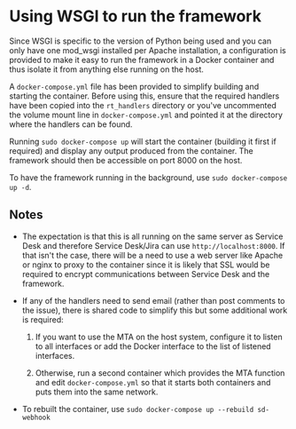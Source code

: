 # Using WSGI to run the framework

Since WSGI is specific to the version of Python being used and you can only have one mod_wsgi installed per Apache installation, a configuration is provided to make it easy to run the framework in a Docker container and thus isolate it from anything else running on the host.

A `docker-compose.yml` file has been provided to simplify building and starting the container. Before using this, ensure that the required handlers have been copied into the `rt_handlers` directory or you've uncommented the volume mount line in `docker-compose.yml` and pointed it at the directory where the handlers can be found.

Running `sudo docker-compose up` will start the container (building it first if required) and display any output produced from the container. The framework should then be accessible on port 8000 on the host.

To have the framework running in the background, use `sudo docker-compose up -d`.

## Notes

* The expectation is that this is all running on the same server as Service Desk and therefore Service Desk/Jira can use `http://localhost:8000`. If that isn't the case, there will be a need to use a web server like Apache or nginx to proxy to the container since it is likely that SSL would be required to encrypt communications between Service Desk and the framework.

* If any of the handlers need to send email (rather than post comments to the issue), there is shared code to simplify this but some additional work is required:

  1. If you want to use the MTA on the host system, configure it to listen to all interfaces or add the Docker interface to the list of listened interfaces.

  2. Otherwise, run a second container which provides the MTA function and edit `docker-compose.yml` so that it starts both containers and puts them into the same network.

* To rebuilt the container, use `sudo docker-compose up --rebuild sd-webhook`
